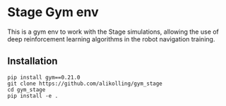 # Stage Gym env


This is a gym env to work with the Stage simulations, allowing the use of deep reinforcement learning algorithms in the robot navigation training.

## Installation

```
pip install gym==0.21.0
git clone https://github.com/alikolling/gym_stage
cd gym_stage
pip install -e .
```

